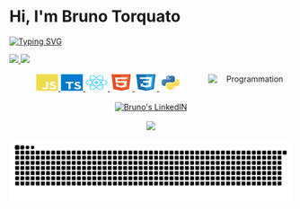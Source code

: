 # Hi, I'm Bruno Torquato

[![Typing SVG](https://readme-typing-svg.herokuapp.com?color=8711BD&lines=Hello%2C+world!;Welcome+to+my+Github)](https://git.io/typing-svg)


<div>
  <a href="https://github.com/schwarzx">
  <img height="180em" src="https://github-readme-stats.vercel.app/api?username=schwarzx&show_icons=true&theme=react&title_color=8711bd&icon_color=8711bd&include_all_commits=true&count_private=true"/>
  <img height="150em" src="https://github-readme-stats.vercel.app/api/top-langs/?username=schwarzx&theme=react&title_color=8711bd&icon_color=8711bd&layout=compact"/>
<div>
<br /> 


 
<div align="center">   
  <img  alt="Js" height="30" width="40" src="https://raw.githubusercontent.com/devicons/devicon/master/icons/javascript/javascript-plain.svg">
  <img  alt="Ts" height="30" width="40" src="https://raw.githubusercontent.com/devicons/devicon/master/icons/typescript/typescript-plain.svg">
  <img  alt="React" height="30" width="40" src="https://raw.githubusercontent.com/devicons/devicon/master/icons/react/react-original.svg">
  <img  alt="HTML" height="30" width="40" src="https://raw.githubusercontent.com/devicons/devicon/master/icons/html5/html5-original.svg">
  <img  alt="CSS" height="30" width="40" src="https://raw.githubusercontent.com/devicons/devicon/master/icons/css3/css3-original.svg">
  <img  alt="Python" height="30" width="40" src="https://raw.githubusercontent.com/devicons/devicon/master/icons/python/python-original.svg">
  <img align="right" src="https://i.giphy.com/media/LmNwrBhejkK9EFP504/200w.webp" alt="Programmation" width="150">
</div>
<br />

  
<div align="center">
<!--   <a href="https://medium.com/@schwarzx" target="_blank"><img alt="Bruno's Medium" src="https://img.shields.io/badge/Medium-12100E?style=for-the-badge&logo=medium&logoColor=white" /></a> -->
  <a href="https://www.linkedin.com/in/brunotsc/" target="_blank"><img alt="Bruno's LinkedIN" src="https://img.shields.io/badge/LinkedIn-0077B5?style=for-the-badge&logo=linkedin&logoColor=white" /></a>
  <br />
  <br />
  <a href="https://hits.seeyoufarm.com" target="_blank"><img src="https://hits.seeyoufarm.com/api/count/incr/badge.svg?url=https%3A%2F%2Fgithub.com%2Fschwarzx%2Fhit-counter&count_bg=%238711BD&title_bg=%23555555&icon=&icon_color=%23E7E7E7&title=hits&edge_flat=true"/></a>
  
  ![Snake animation](https://github.com/schwarzx/schwarzx/blob/output/github-contribution-grid-snake.svg)
</div>
<br />
  

##

  

